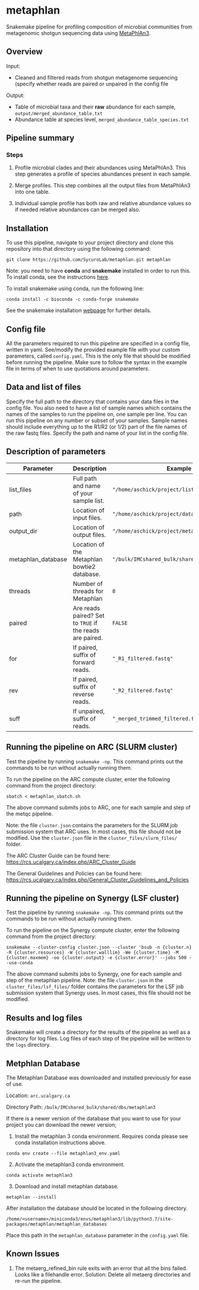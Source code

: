 # metaphlan

Snakemake pipeline for profiling composition of microbial communities from metagenomic shotgun sequencing data using [MetaPhlAn3](https://www.nature.com/articles/nmeth.3802).

## Overview

Input: 

* Cleaned and filtered reads from shotgun metagenome sequencing (specify whether reads are paired or unpaired in the config file

Output: 

* Table of microbial taxa and their **raw** abundance for each sample, `output/merged_abundance_table.txt`
* Abundance table at species level, `merged_abundance_table_species.txt`

## Pipeline summary

### Steps

1) Profile microbial clades and their abundances using MetaPhlAn3. This step generates a profile of species abundances present in each sample.

2) Merge profiles. This step combines all the output files from MetaPhlAn3 into one table.

3) Individual sample profile has both raw and relative abundance values so if needed relative abundances can be merged also.

## Installation

To use this pipeline, navigate to your project directory and clone this repository into that directory using the following command:

```
git clone https://github.com/SycuroLab/metaphlan.git metaphlan
```

Note: you need to have **conda** and **snakemake** installed in order to run this. To install conda, see the instructions [here](https://github.com/ucvm/synergy/wiki). 

To install snakemake using conda, run the following line:

```
conda install -c bioconda -c conda-forge snakemake
```

See the snakemake installation [webpage](https://snakemake.readthedocs.io/en/stable/getting_started/installation.html) for further details.

## Config file

All the parameters required to run this pipeline are specified in a config file, written in yaml. See/modify the provided example file with your custom parameters, called `config.yaml`. This is the only file that should be modified before running the pipeline. Make sure to follow the syntax in the example file in terms of when to use quotations around parameters.

## Data and list of files

Specify the full path to the directory that contains your data files in the config file. You also need to have a list of sample names which contains the names of the samples to run the pipeline on, one sample per line. You can run this pipeline on any number or subset of your samples. Sample names should include everything up to the R1/R2 (or 1/2) part of the file names of the raw fastq files. Specify the path and name of your list in the config file.

## Description of parameters
| Parameter | Description | Example |
| -------------- | --------------- | ------------ |
| list_files | Full path and name of your sample list. | `"/home/aschick/project/list_files.txt"` |
| path | Location of input files. | `"/home/aschick/project/data/filtered/"` |
| output_dir | Location of output files. | `"/home/aschick/project/metaphlan"` |
| metaphlan_database | Location of the Metaphlan bowtie2 database. | `"/bulk/IMCshared_bulk/shared/dbs/metaphlan3"` |
| threads | Number of threads for Metaphlan | `8` |
| paired | Are reads paired? Set to `TRUE` if the reads are paired. | `FALSE` |
| for | If paired, suffix of forward reads. | `"_R1_filtered.fastq"` |
| rev | If paired, suffix of reverse reads. | `"_R2_filtered.fastq"` |
| suff | If unpaired, suffix of reads. | `"_merged_trimmed_filtered.fastq"` |

## Running the pipeline on ARC (SLURM cluster)

Test the pipeline by running `snakemake -np`. This command prints out the commands to be run without actually running them. 

To run the pipeline on the ARC compute cluster, enter the following command from the project directory:

```
sbatch < metaphlan_sbatch.sh
```

The above command submits jobs to ARC, one for each sample and step of the metqc pipeline.

Note: the file `cluster.json` contains the parameters for the SLURM job submission system that ARC uses. In most cases, this file should not be modified. Use the `cluster.json` file in the `cluster_files/slurm_files/` folder. 

The ARC Cluster Guide can be found here:
https://rcs.ucalgary.ca/index.php/ARC_Cluster_Guide

The General Guidelines and Policies can be found here:
https://rcs.ucalgary.ca/index.php/General_Cluster_Guidelines_and_Policies


## Running the pipeline on Synergy (LSF cluster)

Test the pipeline by running `snakemake -np`. This command prints out the commands to be run without actually running them. 

To run the pipeline on the Synergy compute cluster, enter the following command from the project directory:

```
snakemake --cluster-config cluster.json --cluster 'bsub -n {cluster.n} -R {cluster.resources} -W {cluster.walllim} -We {cluster.time} -M {cluster.maxmem} -oo {cluster.output} -e {cluster.error}' --jobs 500 --use-conda
```
The above command submits jobs to Synergy, one for each sample and step of the metaphlan pipeline. Note: the file `cluster.json` in the `cluster_files/lsf_files/` folder contains the parameters for the LSF job submission system that Synergy uses. In most cases, this file should not be modified.

## Results and log files

Snakemake will create a directory for the results of the pipeline as well as a directory for log files. Log files of each step of the pipeline will be written to the `logs` directory.

## Metphlan Database

The Metaphlan Database was downloaded and installed previously for ease of use.

Location: 
`arc.ucalgary.ca`

Directory Path: 
`/bulk/IMCshared_bulk/shared/dbs/metaphlan3`

If there is a newer version of the database that you want to use for your project you can download the newer version;

1. Install the metaphlan 3 conda environment. Requires conda please see conda installation instructions above.
```
conda env create --file metaphlan3_env.yaml 
```
2. Activate the metaphlan3 conda environment.
```
conda activate metaphlan3
```
3. Download and install metaphlan database.
```
metaphlan --install
```

After installation the database should be located in the following directory.
```
/home/<username>/miniconda3/envs/metaphlan3/lib/python3.7/site-packages/metaphlan/metaphlan_databases
```

Place this path in the `metaphlan_database` parameter in the `config.yaml` file.


## Known Issues

1) The metaerg_refined_bin rule exits with an error that all the bins failed. Looks like a filehandle error. Solution: Delete all metaerg directories and re-run the pipeline.
